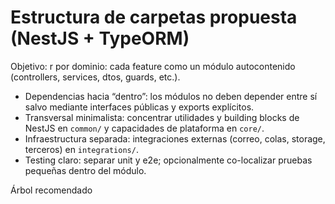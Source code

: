 # Estructura de carpetas propuesta (NestJS + TypeORM)

Objetivo: r por dominio: cada feature como un módulo autocontenido (controllers, services, dtos, guards, etc.).

- Dependencias hacia “dentro”: los módulos no deben depender entre sí salvo mediante interfaces públicas y exports explícitos.
- Transversal minimalista: concentrar utilidades y building blocks de NestJS en `common/` y capacidades de plataforma en `core/`.
- Infraestructura separada: integraciones externas (correo, colas, storage, terceros) en `integrations/`.
- Testing claro: separar unit y e2e; opcionalmente co-localizar pruebas pequeñas dentro del módulo.

Árbol recomendado
